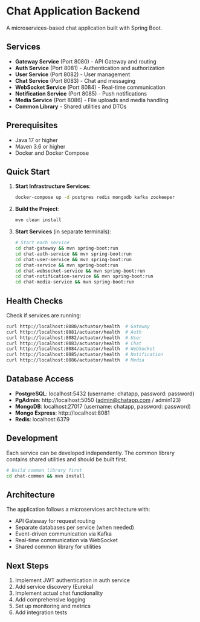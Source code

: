 # Chat Application Backend

A microservices-based chat application built with Spring Boot.

## Services

- **Gateway Service** (Port 8080) - API Gateway and routing
- **Auth Service** (Port 8081) - Authentication and authorization
- **User Service** (Port 8082) - User management
- **Chat Service** (Port 8083) - Chat and messaging
- **WebSocket Service** (Port 8084) - Real-time communication
- **Notification Service** (Port 8085) - Push notifications
- **Media Service** (Port 8086) - File uploads and media handling
- **Common Library** - Shared utilities and DTOs

## Prerequisites

- Java 17 or higher
- Maven 3.6 or higher
- Docker and Docker Compose

## Quick Start

1. **Start Infrastructure Services**:
   ```bash
   docker-compose up -d postgres redis mongodb kafka zookeeper
   ```

2. **Build the Project**:
   ```bash
   mvn clean install
   ```

3. **Start Services** (in separate terminals):
   ```bash
   # Start each service
   cd chat-gateway && mvn spring-boot:run
   cd chat-auth-service && mvn spring-boot:run
   cd chat-user-service && mvn spring-boot:run
   cd chat-service && mvn spring-boot:run
   cd chat-websocket-service && mvn spring-boot:run
   cd chat-notification-service && mvn spring-boot:run
   cd chat-media-service && mvn spring-boot:run
   ```

## Health Checks

Check if services are running:

```bash
curl http://localhost:8080/actuator/health  # Gateway
curl http://localhost:8081/actuator/health  # Auth
curl http://localhost:8082/actuator/health  # User
curl http://localhost:8083/actuator/health  # Chat
curl http://localhost:8084/actuator/health  # WebSocket
curl http://localhost:8085/actuator/health  # Notification
curl http://localhost:8086/actuator/health  # Media
```

## Database Access

- **PostgreSQL**: localhost:5432 (username: chatapp, password: password)
- **PgAdmin**: http://localhost:5050 (admin@chatapp.com / admin123)
- **MongoDB**: localhost:27017 (username: chatapp, password: password)
- **Mongo Express**: http://localhost:8081
- **Redis**: localhost:6379

## Development

Each service can be developed independently. The common library contains shared utilities and should be built first.

```bash
# Build common library first
cd chat-common && mvn install
```

## Architecture

The application follows a microservices architecture with:
- API Gateway for request routing
- Separate databases per service (when needed)
- Event-driven communication via Kafka
- Real-time communication via WebSocket
- Shared common library for utilities

## Next Steps

1. Implement JWT authentication in auth service
2. Add service discovery (Eureka)
3. Implement actual chat functionality
4. Add comprehensive logging
5. Set up monitoring and metrics
6. Add integration tests
